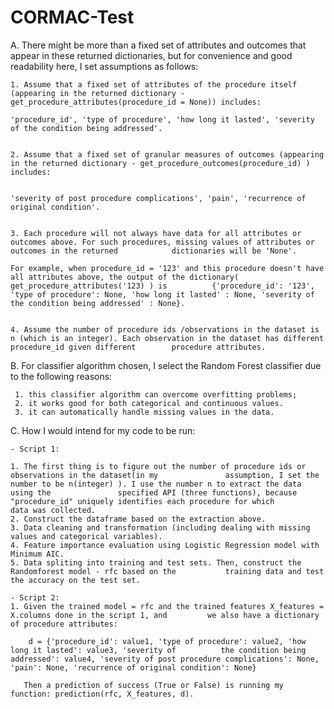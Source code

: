 # CORMAC-Test


A. There might be more than a fixed set of attributes and outcomes that appear in these returned dictionaries, but for convenience and good readability here, I set assumptions as follows:


	1. Assume that a fixed set of attributes of the procedure itself (appearing in the returned dictionary - get_procedure_attributes(procedure_id = None)) includes:

	'procedure_id', 'type of procedure', 'how long it lasted', 'severity of the condition being addressed'.


	2. Assume that a fixed set of granular measures of outcomes (appearing in the returned dictionary - get_procedure_outcomes(procedure_id) ) includes:


	'severity of post procedure complications', 'pain', 'recurrence of original condition'.


	3. Each procedure will not always have data for all attributes or outcomes above. For such procedures, missing values of attributes or outcomes in the returned 		   dictionaries will be 'None'. 

	For example, when procedure_id = '123' and this procedure doesn't have all attributes above, the output of the dictionary( get_procedure_attributes('123) ) is 			{'procedure_id': '123', 'type of procedure': None, 'how long it lasted' : None, 'severity of the condition being addressed' : None}.


	4. Assume the number of procedure ids /observations in the dataset is n (which is an integer). Each observation in the dataset has different procedure_id given different 	     procedure attributes.


B. For classifier algorithm chosen, I select the Random Forest classifier due to the following reasons:

     1. this classifier algorithm can overcome overfitting problems;
     2. it works good for both categorical and continuous values.
     3. it can automatically handle missing values in the data.


C. How I would intend for my code to be run:

	- Script 1:

	1. The first thing is to figure out the number of procedure ids or observations in the dataset(in my               assumption, I set the number to be n(integer) ). I use the number n to extract the data using the               specified API (three functions), because "procedure_id" uniquely identifies each procedure for which           data was collected. 
	2. Construct the dataframe based on the extraction above.
	3. Data cleaning and transformation (including dealing with missing values and categorical variables).
	4. Feature importance evaluation using Logistic Regression model with Minimum AIC.
	5. Data spliting into training and test sets. Then, construct the Randomforest model - rfc based on the           training data and test the accuracy on the test set.
	
	- Script 2:
	1. Given the trained model = rfc and the trained features X_features = X.columns done in the script 1, and         we also have a dictionary of procedure attributes:

		d = {'procedure_id': value1, 'type of procedure': value2, 'how long it lasted': value3, 'severity of          the condition being addressed': value4, 'severity of post procedure complications': None,                      'pain': None, 'recurrence of original condition': None}

	   Then a prediction of success (True or False) is running my function: prediction(rfc, X_features, d).
	
